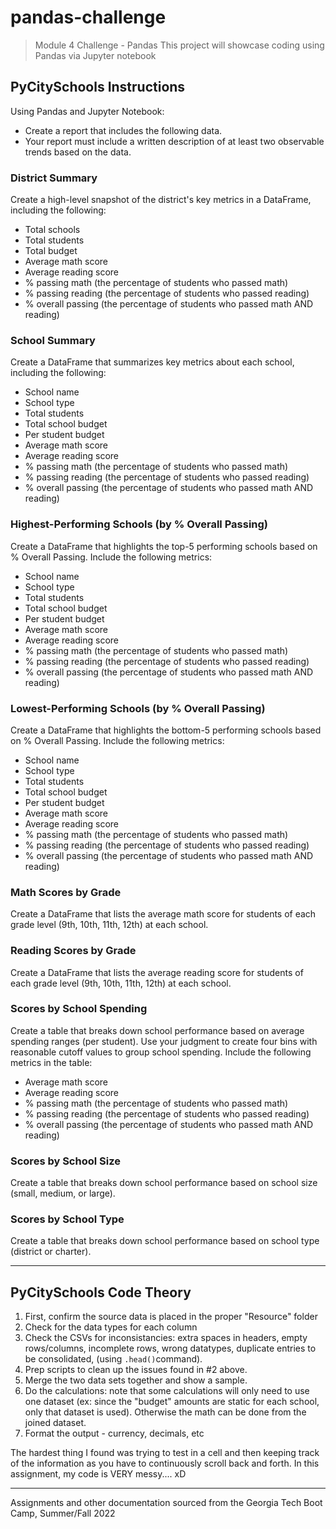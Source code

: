 # pandas-challenge
> Module 4 Challenge - Pandas
This project will showcase coding using Pandas via Jupyter notebook


## PyCitySchools Instructions
Using Pandas and Jupyter Notebook:
* Create a report that includes the following data. 
* Your report must include a written description of at least two observable trends based on the data.

### District Summary
Create a high-level snapshot of the district's key metrics in a DataFrame, including the following:

* Total schools
* Total students
* Total budget
* Average math score
* Average reading score
* % passing math (the percentage of students who passed math)
* % passing reading (the percentage of students who passed reading)
* % overall passing (the percentage of students who passed math AND reading)

### School Summary
Create a DataFrame that summarizes key metrics about each school, including the following:

* School name
* School type
* Total students
* Total school budget
* Per student budget
* Average math score
* Average reading score
* % passing math (the percentage of students who passed math)
* % passing reading (the percentage of students who passed reading)
* % overall passing (the percentage of students who passed math AND reading)

### Highest-Performing Schools (by % Overall Passing)
Create a DataFrame that highlights the top-5 performing schools based on % Overall Passing. Include the following metrics:

* School name
* School type
* Total students
* Total school budget
* Per student budget
* Average math score
* Average reading score
* % passing math (the percentage of students who passed math)
* % passing reading (the percentage of students who passed reading)
* % overall passing (the percentage of students who passed math AND reading)

### Lowest-Performing Schools (by % Overall Passing)
Create a DataFrame that highlights the bottom-5 performing schools based on % Overall Passing. Include the following metrics:

* School name
* School type
* Total students
* Total school budget
* Per student budget
* Average math score
* Average reading score
* % passing math (the percentage of students who passed math)
* % passing reading (the percentage of students who passed reading)
* % overall passing (the percentage of students who passed math AND reading)

### Math Scores by Grade
Create a DataFrame that lists the average math score for students of each grade level (9th, 10th, 11th, 12th) at each school.

### Reading Scores by Grade
Create a DataFrame that lists the average reading score for students of each grade level (9th, 10th, 11th, 12th) at each school.

### Scores by School Spending
Create a table that breaks down school performance based on average spending ranges (per student). Use your judgment to create four bins with reasonable cutoff values to group school spending. Include the following metrics in the table:

* Average math score
* Average reading score
* % passing math (the percentage of students who passed math)
* % passing reading (the percentage of students who passed reading)
* % overall passing (the percentage of students who passed math AND reading)

### Scores by School Size
Create a table that breaks down school performance based on school size (small, medium, or large).

### Scores by School Type
Create a table that breaks down school performance based on school type (district or charter).

---


## PyCitySchools Code Theory
1. First, confirm the source data is placed in the proper "Resource" folder
2. Check for the data types for each column
3. Check the CSVs for inconsistancies: extra spaces in headers, empty rows/columns, incomplete rows, wrong datatypes, duplicate entries to be consolidated, (using `.head()`command).
4. Prep scripts to clean up the issues found in #2 above.
5. Merge the two data sets together and show a sample.
6. Do the calculations: note that some calculations will only need to use one dataset (ex: since the "budget" amounts are static for each school, only that dataset is used). Otherwise the math can be done from the joined dataset.
7. Format the output - currency, decimals, etc

The hardest thing I found was trying to test in a cell and then keeping track of the information as you have to continuously scroll back and forth.  In this assignment, my code is VERY messy.... xD

---
Assignments and other documentation sourced from the Georgia Tech Boot Camp, Summer/Fall 2022
